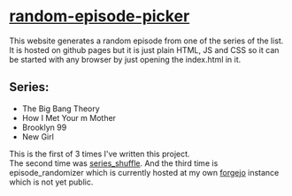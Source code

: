 # [random-episode-picker](https://lucaschwan.github.io/random-episode-finder/)

This website generates a random episode from one of the series of the list. It is hosted on github pages but it is just plain HTML, JS and CSS so it can be started with any browser by just opening the index.html in it.

## Series:

- The Big Bang Theory                                                                  
- How I Met Your m Mother                                                   
- Brooklyn 99                                                           
- New Girl

This is the first of 3 times I've written this project.  
The second time was [series_shuffle](https://github.com/LucaSchwan/series_shuffle). And the third time is episode_randomizer which is currently hosted at my own [forgejo](https://forgejo.org/) instance which is not yet public.